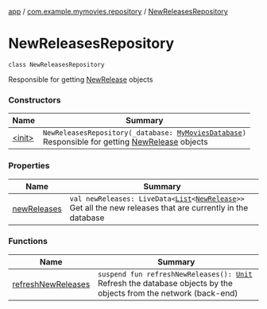 [app](../../index.md) / [com.example.mymovies.repository](../index.md) / [NewReleasesRepository](./index.md)

# NewReleasesRepository

`class NewReleasesRepository`

Responsible for getting [NewRelease](../../com.example.mymovies.models/-new-release/index.md) objects

### Constructors

| Name | Summary |
|---|---|
| [&lt;init&gt;](-init-.md) | `NewReleasesRepository(_database: `[`MyMoviesDatabase`](../../com.example.mymovies.database/-my-movies-database/index.md)`)`<br>Responsible for getting [NewRelease](../../com.example.mymovies.models/-new-release/index.md) objects |

### Properties

| Name | Summary |
|---|---|
| [newReleases](new-releases.md) | `val newReleases: LiveData<`[`List`](https://kotlinlang.org/api/latest/jvm/stdlib/kotlin.collections/-list/index.html)`<`[`NewRelease`](../../com.example.mymovies.models/-new-release/index.md)`>>`<br>Get all the new releases that are currently in the database |

### Functions

| Name | Summary |
|---|---|
| [refreshNewReleases](refresh-new-releases.md) | `suspend fun refreshNewReleases(): `[`Unit`](https://kotlinlang.org/api/latest/jvm/stdlib/kotlin/-unit/index.html)<br>Refresh the database objects by the objects from the network (back-end) |
